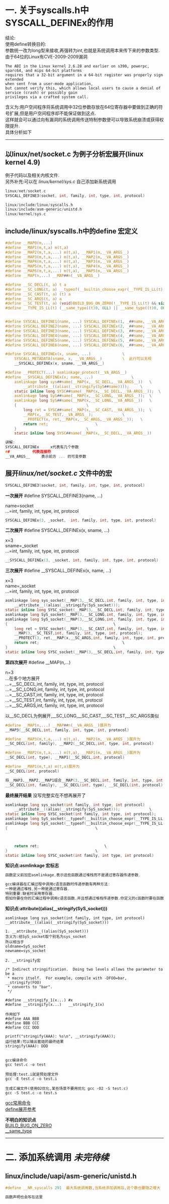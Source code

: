 # 一. 关于syscalls.h中SYSCALL_DEFINEx的作用  
结论:  
使用define转换目的:  
参数统一改为long型来接收,再强转为int,也就是系统调用本来传下来的参数类型.  
由于64位的Linux有CVE-2009-2009漏洞  
```shell
The ABI in the Linux kernel 2.6.28 and earlier on s390, powerpc, sparc64, and mips 64-bit platforms
requires that a 32-bit argument in a 64-bit register was properly sign extended
when sent from a user-mode application,
but cannot verify this, which allows local users to cause a denial of service (crash) or possibly gain
privileges via a crafted system call.
```
含义为:用户空间程序将系统调用中32位参数存放在64位寄存器中要做到正确的符号扩展,但是用户空间程序却不能保证做到这点.  
这样就会可以通过向有漏洞的系统调用传送特制参数便可以导致系统崩溃或获得权限提升.  
具体分析如下  

--------

## 以linux/net/socket.c 为例子分析宏展开(linux kernel 4.9)
例子代码以及相关内核文件.  
另外补充:可以在 *linux/kernel/sys.c* 自己添加新系统调用
```c
linux/net/socket.c
SYSCALL_DEFINE3(socket, int, family, int, type, int, protocol)

linux/include/linux/syscalls.h
linux/include/asm-generic/unistd.h
linux/kernel/sys.c
```

## include/linux/syscalls.h中的define 宏定义
```c
#define __MAP0(m,...)
#define __MAP1(m,t,a) m(t,a)
#define __MAP2(m,t,a,...) m(t,a), __MAP1(m,__VA_ARGS__)
#define __MAP3(m,t,a,...) m(t,a), __MAP2(m,__VA_ARGS__)
#define __MAP4(m,t,a,...) m(t,a), __MAP3(m,__VA_ARGS__)
#define __MAP5(m,t,a,...) m(t,a), __MAP4(m,__VA_ARGS__)
#define __MAP6(m,t,a,...) m(t,a), __MAP5(m,__VA_ARGS__)
#define __MAP(n,...) __MAP##n(__VA_ARGS__)

#define __SC_DECL(t, a)	t a
#define __SC_LONG(t, a) __typeof(__builtin_choose_expr(__TYPE_IS_LL(t), 0LL, 0L)) a
#define __SC_CAST(t, a)	(t) a
#define __SC_ARGS(t, a)	a
#define __SC_TEST(t, a) (void)BUILD_BUG_ON_ZERO(!__TYPE_IS_LL(t) && sizeof(t) > sizeof(long))
#define __TYPE_IS_LL(t) (__same_type((t)0, 0LL) || __same_type((t)0, 0ULL))


#define SYSCALL_DEFINE1(name, ...) SYSCALL_DEFINEx(1, _##name, __VA_ARGS__)
#define SYSCALL_DEFINE2(name, ...) SYSCALL_DEFINEx(2, _##name, __VA_ARGS__)
#define SYSCALL_DEFINE3(name, ...) SYSCALL_DEFINEx(3, _##name, __VA_ARGS__)
#define SYSCALL_DEFINE4(name, ...) SYSCALL_DEFINEx(4, _##name, __VA_ARGS__)
#define SYSCALL_DEFINE5(name, ...) SYSCALL_DEFINEx(5, _##name, __VA_ARGS__)
#define SYSCALL_DEFINE6(name, ...) SYSCALL_DEFINEx(6, _##name, __VA_ARGS__)

#define SYSCALL_DEFINEx(x, sname, ...)				\
	SYSCALL_METADATA(sname, x, __VA_ARGS__)			\  此行可以无视
	__SYSCALL_DEFINEx(x, sname, __VA_ARGS__)

#define __PROTECT(...) asmlinkage_protect(__VA_ARGS__)
#define __SYSCALL_DEFINEx(x, name, ...)					\
	asmlinkage long sys##name(__MAP(x,__SC_DECL,__VA_ARGS__))	\
		__attribute__((alias(__stringify(SyS##name))));		\
	static inline long SYSC##name(__MAP(x,__SC_DECL,__VA_ARGS__));	\
	asmlinkage long SyS##name(__MAP(x,__SC_LONG,__VA_ARGS__));	\
	asmlinkage long SyS##name(__MAP(x,__SC_LONG,__VA_ARGS__))	\
	{								\
		long ret = SYSC##name(__MAP(x,__SC_CAST,__VA_ARGS__));	\
		__MAP(x,__SC_TEST,__VA_ARGS__);				\
		__PROTECT(x, ret,__MAP(x,__SC_ARGS,__VA_ARGS__));	\
		return ret;						\
	}								\
	static inline long SYSC##name(__MAP(x,__SC_DECL,__VA_ARGS__))

讲解:
SYSCALL_DEFINEx		x代表有几个参数
##			代表连接符
__VA_ARGS__		表示前方 ... 的可变参数
```

## 展开*linux/net/socket.c* 文件中的宏  
```c
SYSCALL_DEFINE3(socket, int, family, int, type, int, protocol)
```

**一次展开** #define SYSCALL_DEFINE3(name, \.\.\.)  

name=socket  
\.\.\.=int, family, int, type, int, protocol
```c
SYSCALL_DEFINEx(3, _socket,  int, family, int, type, int, protocol)
```

**二次展开** #define SYSCALL_DEFINEx(x, sname, \.\.\.)  

x=3  
sname=_socket  
\.\.\.=int, family, int, type, int, protocol
```c
__SYSCALL_DEFINEx(3, _socket, int, family, int, type, int, protocol)
```

**三次展开**  #define __SYSCALL_DEFINEx(x, name, \.\.\.)

x=3  
name=_socket  
\.\.\.=int, family, int, type, int, protocol
```c
asmlinkage long sys_socket(__MAP(3,__SC_DECL,int, family, int, type, int, protocol))		\
	__attribute__((alias(__stringify(SyS_socket)));						\
static inline long SYSC_socket(__MAP(3,__SC_DECL,int, family, int, type, int, protocol));	\
asmlinkage long SyS_socket(__MAP(3,__SC_LONG,int, family, int, type, int, protocol));		\
asmlinkage long SyS_socket(__MAP(3,__SC_LONG,int, family, int, type, int, protocol))		\
{												\
	long ret = SYSC_socket(__MAP(3,__SC_CAST,int, family, int, type, int, protocol));	\
	__MAP(3,__SC_TEST,int, family, int, type, int, protocol);				\
	__PROTECT(3, ret,__MAP(x,__SC_ARGS,int, family, int, type, int, protocol));		\
	return ret;										\
}												\
static inline long SYSC_socket(__MAP(3,__SC_DECL,int, family, int, type, int, protocol))
```

**第四次展开**  #define __MAP(n,...)  

n=3  
\.\.\.在多个地方展开  
\.\.\.=__SC_DECL,int, family, int, type, int, protocol  
\.\.\.=__SC_LONG,int, family, int, type, int, protocol  
\.\.\.=__SC_CAST,int, family, int, type, int, protocol  
\.\.\.=__SC_TEST,int, family, int, type, int, protocol  
\.\.\.=__SC_ARGS,int, family, int, type, int, protocol  

以__SC_DECL为例展开,__SC_LONG,__SC_CAST,__SC_TEST,__SC_ARGS类似  
```c
#define __MAP(n,...) __MAP##n(__VA_ARGS__)展开为
__MAP3(__SC_DECL,int, family, int, type, int, protocol)

#define __MAP3(m,t,a,...) m(t,a), __MAP2(m,__VA_ARGS__)展开为
__SC_DECL(int, family), __MAP2(__SC_DECL,int, type, int, protocol)

#define __MAP2(m,t,a,...) m(t,a), __MAP1(m,__VA_ARGS__)展开为
__SC_DECL(int, type), __MAP1(__SC_DECL,int, protocol)

#define __MAP1(m,t,a) m(t,a)展开为
__SC_DECL(int, protocol)

将__MAP3,__MAP2,__MAP1组合__MAP(3,__SC_DECL,int, family, int, type, int, protocol)
__SC_DECL(int, family), __SC_DECL(int, type), __SC_DECL(int, protocol)
```

**最终展开结果** 没写完整实在不想再展开了  
```c
asmlinkage long sys_socket(int family, int type, int protocol)			\
	__attribute__((alias(__stringify(SyS_socket)));				\
static inline long SYSC_socket(int family, int type, int protocol);		\
asmlinkage long SyS_socket(__typeof(__builtin_choose_expr(__TYPE_IS_LL(int), 0LL, 0L)) family, __typeof(__builtin_choose_expr(__TYPE_IS_LL(int), 0LL, 0L)) type, __typeof(__builtin_choose_expr(__TYPE_IS_LL(int), 0LL, 0L)) protocol);\
asmlinkage long SyS_socket(__typeof(__builtin_choose_expr(__TYPE_IS_LL(int), 0LL, 0L)) family, __typeof(__builtin_choose_expr(__TYPE_IS_LL(int), 0LL, 0L)) type, __typeof(__builtin_choose_expr(__TYPE_IS_LL(int), 0LL, 0L)) protocol)\
{										\



	return ret;								\
}										\
static inline long SYSC_socket(int family, int type, int protocol)
```  
**知识点:asmlinkage 宏标志**  
```c
函数定义前加宏asmlinkage,表示这些函数通过堆栈而不是通过寄存器传递参数.

gcc编译器在汇编过程中调用c语言函数时传递参数有两种方法:
一种是通过堆栈,另一种是通过寄存器.
特别重要:缺省时采用寄存器.
假如你要在你的汇编过程中调用c语言函数,并且想通过堆栈传递参数.你定义的c函数时要在函数前加上宏asmlinkage
```

**知识点:__attribute__((alias(__stringify(SyS_socket)))**  
```
asmlinkage long sys_socket(int family, int type, int protocol) __attribute__((alias(__stringify(SyS_socket)))

1. __attribute__((alias(SyS_socket)))
含义为:给SyS_socket取个别名为sys_socket
所以相当于
oldname=SyS_socket
newname=sys_socket

2. __stringify宏

/* Indirect stringification.  Doing two levels allows the parameter to be a
 * macro itself.  For example, compile with -DFOO=bar, __stringify(FOO)
 * converts to "bar".
 */
 
#define __stringify_1(x...)	#x
#define __stringify(x...)	__stringify_1(x)

作用如下
#define AAA BBB
#define BBB CCC
#define CCC DDD

printf("stringify(AAA): %s\n", __stringify(AAA));
运行结果:可以输出套娃的最终结果
stringify(AAA): DDD


gcc编译命令
gcc test.c -o test

预处理:test.i就是预处理文件
gcc -E test.c -o test.i

生成汇编文件(使用O2优化,某些场景不要用优化 gcc -O2 -S test.c)
gcc -S test.c -o test.s
```

[gcc常用命令](https://www.cnblogs.com/ggjucheng/archive/2011/12/14/2287738.html)  
[define展开参考](https://blog.csdn.net/hxmhyp/article/details/22699669)  

**不明白的知识点**  
[BUILD_BUG_ON_ZERO](http://frankchang0125.blogspot.com/2012/10/linux-kernel-buildbugonzero.html)  
[__same_type](http://frankchang0125.blogspot.com/2012/10/linux-kernel-arraysize.html)  

--------
# 二. 添加系统调用 *未完待续*

## linux/include/uapi/asm-generic/unistd.h
```c
#define __NR_syscalls 291  最大系统调用数,当系统添加调用后,这个数也要随之增大

函数声明也会写在这里
```

